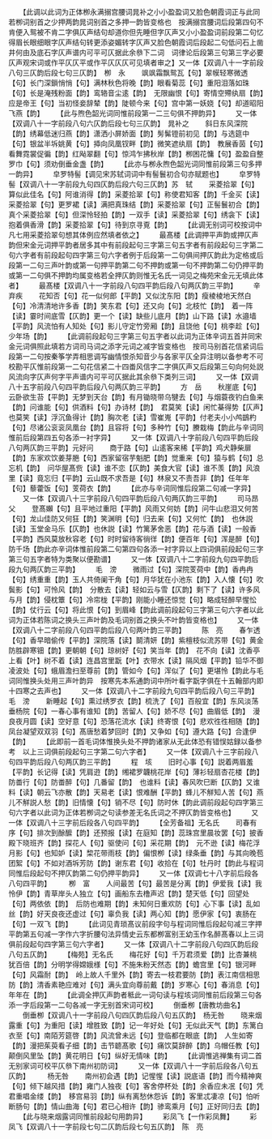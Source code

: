 <!-- { "loadSidebar": true } -->
　　【此调以此词为正体栁永满搦宫腰词晁补之小小盈盈词又脸色朝霞词正与此同若栁词别首之少押两韵晁词别首之多押一韵皆变格也　按满搦宫腰词后段第四句不肯便入鸳被不肯二字俱仄声结句却道你但先睡但字仄声又小小盈盈词前段第二句忆得眉长眼细眼字仄声结句转更添姿媚转字仄声又脸色朝霞词后段起二句低问石上凿井何由及底石字仄声谱内可平可仄据此余叅下二词　词律论后段第三句第三字必要仄声观宋词或作平仄仄平或作平仄仄仄可见填者审之】又一体【双调八十一字前段八句三仄韵后段七句三仄韵】　栁　永
　　飒飒霜飘鸳瓦【句】翠幙轻寒微透【句】长门深鎻悄悄【句】满林秋色将晚【韵】眼看菊蕊【句】重阳泪落如珠【句】长是淹残粉面【韵】鸾辂音尘逺【韵】　无限幽恨【句】寄情空殢纨扇【韵】应是帝王【句】当初怪妾辞辇【韵】陡顿今来【句】宫中第一妖娆【句】却道昭阳飞燕【韵】
　　【此与煦色韶光词同惟前段第一二三句俱不押韵异】
　　又一体【双调八十一字前段八句六仄韵后段七句三仄韵】　晁补之
　　斜日东风深院【韵】绣幕低迷归燕【韵】潇洒小屏娇面【韵】髣髴镫前初见【韵】与选筵中【句】银盆半坼姚黄【句】揷向凤凰钗畔【韵】微笑遮纨扇【韵】　教展香茵【句】看舞霓裳促徧【韵】红飐翠翻【句】惊鸿乍拂秋岸【韵】栁困花慵【句】盈盈自整罗巾【句】须劝倒垂金盏【韵】
　　【此亦与栁永煦色韶光词同惟前段第三句多押一韵异】
　　皁罗特髻【调见宋苏轼词词中有髻鬟初合句亦赋题也】
　　皁罗特髻【双调八十一字前段九句四仄韵后段六句三仄韵】苏　轼
　　采菱拾翠【句】算似此佳名【句】阿谁消得【韵】采菱拾翠【句】称使君知客【韵】千金买【读】采菱拾翠【句】更罗裙【读】满把真珠结【韵】采菱拾翠【句】正髻鬟初合【韵】　真个采菱拾翠【句】但深怜轻拍【韵】一双手【读】采菱拾翠【句】绣衾下【读】抱着俱香滑【韵】采菱拾翠【句】待到京寻覔【韵】
　　【此调无别词可校按词中凡七用采菱拾翠句想其体例应然填者依之】
　　最髙楼【此调押平声韵或押仄声韵但宋金元词押平韵者居多其中有前段起句三字第三句五字者有前段起句三字第二句六字者有前段起句四字第三句六字者例于后段第一二句俱间押仄韵此为定格或后段第一二句三声叶韵或第一句押平韵第二句不押韵或第一句不押韵第二句仍押平韵或第一二句俱不押韵均属变格若全押仄韵则惟无名氏一词见之梅苑宋金元无填此体者】
　　最髙楼【双调八十一字前段八句四平韵后段八句两仄韵三平韵】
　　辛弃疾
　　花知否【句】花一似何郎【平韵】又似沈东阳【韵】瘦棱棱地天然白【句】冷清清地许多香【韵】笑东君【句】还又向【句】北枝忙【韵】　着一阵【读】霎时间底雪【仄韵】更一个【读】缺些儿底月【韵】山下路【读】水邉墙【平韵】风流怕有人知处【句】影儿守定竹旁厢【韵】且饶他【句】桃李趁【句】少年场【韵】
　　【此调前段起句三字第三句五字者以此词为正体辛词五首并同宋金元词俱照此填若方词司马词之添字元词之减字皆变格也　按司马别首花信紧词后段第一二句按秦筝学弄相思调写幽情恨杀知音少与各家平仄全异注明以备参考不可校勘平仄惟前段第一二句花信紧二十四畨风信字二字俱仄声又后段第三句向何处説风流向字仄声何字平声谱内可平可仄据此其余叅下类列三词】
　　又一体【双调八十五字前段八句四平韵后段八句两仄韵三平韵】
　　方　岳
　　秋崖底【句】云卧欲生苔【平韵】无梦到天台【韵】有月锄晓带乌犍去【句】与烟蓑夜钓白鱼来【韵】问谁能【句】供酒料【句】办诗材【韵】　君莫笑【读】闲忙棊得势【仄声】也莫笑【读】浮沉鱼得计【韵】胸次老【读】雪崔嵬【平韵】付老夫小小鸬鷀杓【句】尽诸公衮衮凤凰台【韵】且容将【句】多种竹【句】賸栽梅【韵此与辛词同惟前后段第四五句各添一衬字异】
　　又一体【双调八十字前段八句四平韵后段八句两仄韵三平韵】元好问
　　商于路【句】山逺客来稀【平韵】鸡犬静柴扉【韵】东家欢饮姜芽脃【句】西家留宿芋魁肥【韵】觉重来【句】猿与鹤【句】总忘机【韵】　问华屋髙赀【读】谁不恋【仄韵】美食大官【读】谁不羡【韵】风浪里【读】竟忘归【平韵】云山既不求吾是【句】林泉又不责吾非【韵】任年年【句】藜藿饭【句】芰荷衣【韵】
　　【此亦与辛词同惟后段第二句减一字异】
　　又一体【双调八十三字前段八句四平韵后段八句两仄韵三平韵】
　　司马昂父
　　登髙嬾【句】且平地过重阳【平韵】风雨又何妨【韵】问牛山悲泪又何苦【句】龙山佳防又何狂【韵】笑渊明【句】归去来【句】又何忙【韵】　也休説【读】玉堂金马乐【仄韵】也休説【读】竹篱茅舍恶【韵】花与酒【读】一般香【平韵】西风莫放秋容老【句】时时留待客徜徉【韵】便百年【句】浑是醉【句】防千场【韵此亦辛词体惟前段第二句第四句各添一衬字异以上四词俱前段起句三字第三句五字者特为类聚以便勘谱】
　　又一体【双调八十二字前段九句四平韵后段九句两仄韵三平韵】
　　毛　滂
　　微雨过【句】深院芰荷中【韵】香冉冉【句】绣重重【韵】玉人共倚阑干角【句】月华犹在小池东【韵】入人懐【句】吹鬓影【句】可怜风【韵】　分散去【读】轻如云与雪【仄韵】剩下了【读】许多风与月【韵】侵枕簟【句】冷帘栊【平韵】刚能小睡还惊觉【句】略成轻醉早惺忪【韵】仗行云【句】将此恨【句】到眉峰【韵此调前段起句三字第三句六字者以此词为正体若陈词之换头三声叶韵及毛词别首之换头不叶韵皆变格也】
　　又一体【双调八十二字前段八句四平韵后段八句两叶韵三平韵】
　　陈　亮
　　春乍透【句】香早暗偷传【平韵】深院落【读】鬬清妍【韵】紫檀枝似流苏带【句】黄金防胜辟寒钿【韵】更朝朝【句】琼树好【句】笑当年【韵】　花不向【读】沈香亭上看【叶】树不着【读】连昌宫里翫【叶】衣带水【读】隔风烟【平韵】铅华不御凌波处【句】蛾眉澹扫至尊前【韵】管如今【句】浑似了【句】更堪怜【韵此与毛词同惟换头处用三声叶韵异　按寒先本系通韵词中所叶看字翫字俱在十五翰部内即十四寒之去声也】
　　又一体【双调八十二字前段九句四平韵后段八句三平韵】　毛　滂
　　新睡起【句】熏过绣罗衣【韵】梳洗了【句】百般宜【韵】东风淡荡垂杨院【句】一春心事有谁知【韵】苦留人【句】娇不尽【句】曲眉低【韵】　漫良夜月圆【读】空好意【句】恐落花流水【读】终寄恨【句】悲欢徃徃相随【韵】凤台凝望双双羽【句】髙唐愁着梦回时【韵】又争如【句】遵大路【句】合逢伊【韵】
　　【此即前一首毛词体惟换头处不押韵诸家从无此体恐有错悮姑録以备参考　以上三词俱前段起句三字第二句六字者】
　　又一体【双调八十三字前段八句四平韵后段八句两仄韵三平韵】
　　程　垓
　　旧时心事【句】説着两眉羞【平韵】长记得【读】凭肩逰【韵】缃裙罗韤桃花岸【句】薄衫轻扇杏花楼【韵】防畨行【句】防畨醉【句】几番留【韵】　也谁料【读】春风吹巳断【仄韵】又谁料【读】朝云飞亦散【韵】天易老【读】恨难酬【平韵】蜂儿不觧知人苦【句】燕儿不觧説人愁【韵】旧情懐【句】销不尽【句】防时休【韵此调前段起句四字第三句六字者以此词为正体若栁词之句读参差无名氏词之不押仄韵皆变格也】
　　又一体【双调八十三字前后段各八句四平韵】
　　【全芳备祖】无名氏
　　司春有序【句】排次到酴醿【韵】还预报【读】在庭知【韵】蕊珠宫里晨妆罢【句】披香殿下晓班齐【韵】探花人【句】驱使问【句】采花期【韵】　元不逊【读】梅花浮月影【句】也知妒【读】棃花带雨枝【韵】偏恨栁【读】绿条垂【韵】与其向晚苞团絮【句】不如对酒坼芳防【韵】谢东君【句】收拾在【句】牡丹时【韵此与程词同惟后段起句不押仄韵第二句仍押平韵异】
　　又一体【双调七十八字前后段各八句四平韵】　　　栁　富
　　人间最苦【句】最苦是分离【韵】伊爱我【读】我怜伊【韵】青草岸头人独立【句】画船东去橹声迟【韵】楚天低【句】回望处【句】两依依【韵】　后防也难期【韵】未知何日重欢防【句】心下事【读】乱如丝【韵】好天良夜还虚过【句】辜负我【读】两心知【韵】愿伊家【句】衷肠在【句】一双飞【韵】
　　【此词见青琐髙议前段字句与程词同惟后段起句减三字押平韵第五句减一字作六字折腰句法异情史云东都栁富别王幼玉作名醉髙春以上三词俱前段起句四字第三句六字者】
　　又一体【双调八十二字前段八句四仄韵后段八句五仄韵】
　　【梅苑】无名氏
　　梅花好【句】千万君须爱【韵】比杏兼桃犹百倍【韵】分明学得嫦娥様【句】不施朱粉天然态【韵】蟾宫里【句】银河畔【句】风霜耐【韵】　岭上故人千里外【韵】寄去一枝君要防【韵】表江南信相思防【韵】清香素艳应难对【句】满头宜向尊前戴【韵】岁寒心【句】春消息【句】年年在【韵】
　　【此调全押仄声韵者秪此一词句读与程垓词同惟前后段第三句各添一字后段第一二句各减一字无别首宋词可校】
　　倒垂栁【唐教坊曲名】
　　倒垂栁【双调八十一字前段八句四仄韵后段八句五仄韵】　杨无咎
　　晓来烟露重【句】为重阳【读】增胜致【韵】记一年好处【句】无似此天气【韵】东篱白衣至【句】南陌芳筵啓【韵】风流曾未远【句】登临都在眼底【韵】　人生如寄【韵】漫把茱萸看子细【韵】击节聼髙歌【句】痛饮莫辞醉【韵】乌帽任教【句】颠倒风里坠【韵】黄花明日【句】纵好无情味【韵】
　　【此调惟逃禅集有词二首无别家词可校平仄叅下南州初防词】
　　又一体【双调八十一字前后段各八句五仄韵】　　　杨无咎
　　南州初会遇【韵】记惺惺【读】説底语【韵】而今精神爽【句】倾下越风措【韵】雍门人独夜【句】客舍停杯处【韵】余香应未冺【句】凭君重唱金缕【韵】　移宫易羽【韵】纵有离愁休怨诉【韵】客里忒凄凉【句】怕听断肠句【韵】情山曲海【句】君已心相许【韵】骖鸾乘月【句】正好同归去【韵】
　　【此与晓来烟露词同惟前段起句用韵异】
　　彩凤飞【一作彩凤舞】
　　彩凤飞【双调八十一字前段七句二仄韵后段七句五仄韵】　陈　亮
